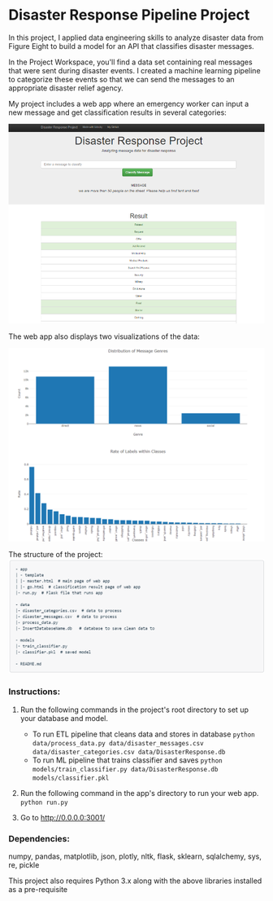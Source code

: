 # Disaster Response Pipeline Project

In this project, I applied data engineering skills to analyze disaster data from Figure Eight to build a model for an API that classifies disaster messages.

In the Project Workspace, you'll find a data set containing real messages that were sent during disaster events. I created a machine learning pipeline to categorize these events so that we can send the messages to an appropriate disaster relief agency.

My project includes a web app where an emergency worker can input a new message and get classification results in several categories:

![result](/Classification_Results.PNG?raw=true "Classification result")

The web app also displays two visualizations of the data:

![visualizations](/Data_Visualizations.PNG?raw=true "Visualizations of data")

The structure of the project:
![structure](/files.png?raw=true "Visualizations of data")

### Instructions:
1. Run the following commands in the project's root directory to set up your database and model.

    - To run ETL pipeline that cleans data and stores in database
        `python data/process_data.py data/disaster_messages.csv data/disaster_categories.csv data/DisasterResponse.db`
    - To run ML pipeline that trains classifier and saves
        `python models/train_classifier.py data/DisasterResponse.db models/classifier.pkl`

2. Run the following command in the app's directory to run your web app.
    `python run.py`

3. Go to http://0.0.0.0:3001/

### Dependencies:
numpy, pandas, matplotlib, json, plotly, nltk, flask, sklearn, sqlalchemy, sys, re, pickle

This project also requires Python 3.x along with the above libraries installed as a pre-requisite

